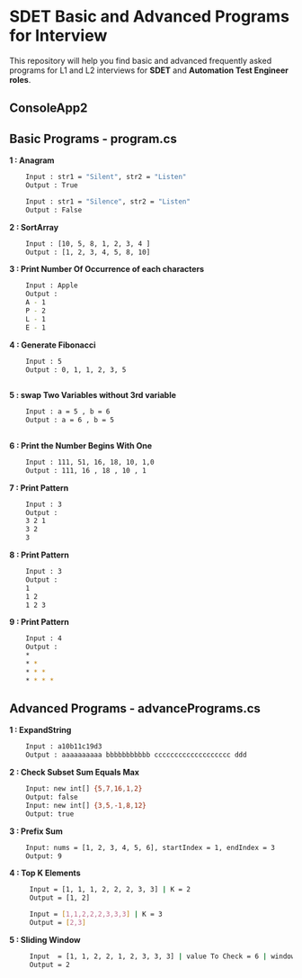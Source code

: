 
# SDET Basic and Advanced Programs for Interview

This repository will help you find basic and advanced frequently asked programs for L1 and L2 interviews for **SDET** and **Automation Test Engineer roles**.

## ConsoleApp2

## Basic Programs - program.cs


**1 : Anagram**
```bash
    Input : str1 = "Silent", str2 = "Listen"
    Output : True

    Input : str1 = "Silence", str2 = "Listen"
    Output : False
```

**2 : SortArray**
```bash
    Input : [10, 5, 8, 1, 2, 3, 4 ]
    Output : [1, 2, 3, 4, 5, 8, 10]
```

**3 : Print Number Of Occurrence of each characters**
```bash
    Input : Apple
    Output : 
    A - 1
    P - 2
    L - 1
    E - 1
```
**4 : Generate Fibonacci**
```bash
    Input : 5
    Output : 0, 1, 1, 2, 3, 5
    
```

**5 : swap Two Variables without 3rd variable**
```bash
    Input : a = 5 , b = 6
    Output : a = 6 , b = 5
    
```

**6 : Print the Number Begins With One**
```bash
    Input : 111, 51, 16, 18, 10, 1,0
    Output : 111, 16 , 18 , 10 , 1
```


**7 : Print Pattern**
```bash
    Input : 3
    Output : 
    3 2 1
    3 2 
    3
```

**8 : Print Pattern**
```bash
    Input : 3
    Output : 
    1 
    1 2
    1 2 3
```
**9 : Print Pattern**
```bash
    Input : 4
    Output : 
    *
    * *
    * * *
    * * * *
```

## Advanced Programs - advancePrograms.cs


**1 : ExpandString**
```bash
    Input : a10b11c19d3
    Output : aaaaaaaaaa bbbbbbbbbbb ccccccccccccccccccc ddd
```

**2 : Check Subset Sum Equals Max**
```bash
    Input: new int[] {5,7,16,1,2}
    Output: false
    Input: new int[] {3,5,-1,8,12}
    Output: true
```

**3 : Prefix Sum**
```bash
    Input: nums = [1, 2, 3, 4, 5, 6], startIndex = 1, endIndex = 3
    Output: 9
```

**4 : Top K Elements**
```bash
     Input = [1, 1, 1, 2, 2, 2, 3, 3] | K = 2
     Output = [1, 2]

     Input = [1,1,2,2,2,3,3,3] | K = 3
     Output = [2,3]
```

**5 : Sliding Window**
```bash
     Input  = [1, 1, 2, 2, 1, 2, 3, 3, 3] | value To Check = 6 | window Length = 2
     Output = 2

```